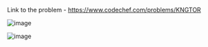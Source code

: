 Link to the problem - https://www.codechef.com/problems/KNGTOR


![image](https://user-images.githubusercontent.com/57552973/222794334-47c5ae6e-1476-45a0-a055-23be3ed4adfd.png)


![image](https://user-images.githubusercontent.com/57552973/222794380-4e8d62e9-e794-43cb-9cff-ae488e1aa521.png)
